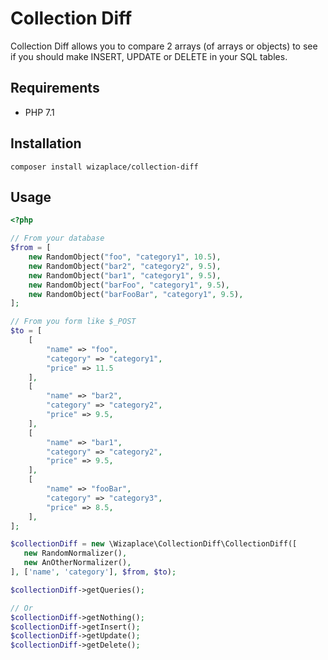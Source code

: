 # Collection Diff

Collection Diff allows you to compare 2 arrays (of arrays or objects) to see if you should make INSERT, UPDATE or DELETE
in your SQL tables.


## Requirements

- PHP 7.1


## Installation

```
composer install wizaplace/collection-diff
```


## Usage

```php
<?php

// From your database
$from = [
    new RandomObject("foo", "category1", 10.5),
    new RandomObject("bar2", "category2", 9.5),
    new RandomObject("bar1", "category1", 9.5),
    new RandomObject("barFoo", "category1", 9.5),
    new RandomObject("barFooBar", "category1", 9.5),
];

// From you form like $_POST
$to = [
    [
        "name" => "foo",
        "category" => "category1",
        "price" => 11.5
    ],
    [
        "name" => "bar2",
        "category" => "category2",
        "price" => 9.5,
    ],
    [
        "name" => "bar1",
        "category" => "category2",
        "price" => 9.5,
    ],
    [
        "name" => "fooBar",
        "category" => "category3",
        "price" => 8.5,
    ],
];

$collectionDiff = new \Wizaplace\CollectionDiff\CollectionDiff([
   new RandomNormalizer(),
   new AnOtherNormalizer(),
], ['name', 'category'], $from, $to);

$collectionDiff->getQueries();

// Or
$collectionDiff->getNothing();
$collectionDiff->getInsert();
$collectionDiff->getUpdate();
$collectionDiff->getDelete();
```
